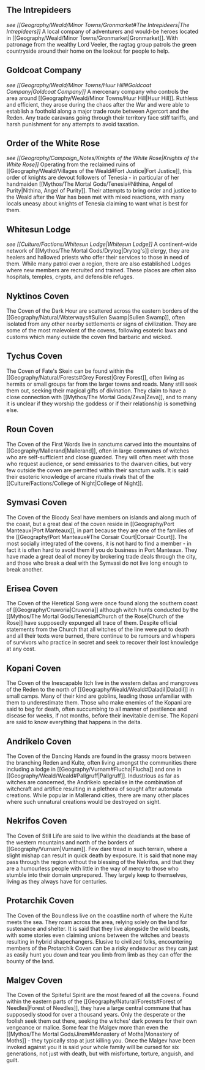 
## The Intrepideers
*see [[Geography/Weald/Minor Towns/Gronmarket#The Intrepideers|The Intrepideers]]*
A local company of adventurers and would-be heroes located in [[Geography/Weald/Minor Towns/Gronmarket|Gronmarket]]. With patronage from the wealthy Lord Veeler, the ragtag group patrols the green countryside around their home on the lookout for people to help.
## Goldcoat Company
*see [[Geography/Weald/Minor Towns/Huur Hill#Goldcoat Company|Goldcoat Company]]*
A mercenary company who controls the area around [[Geography/Weald/Minor Towns/Huur Hill|Huur Hill]]. Ruthless and efficient, they arose during the chaos after the War and were able to establish a foothold along a major trade route between Agercort and the Reden. Any trade caravans going through their territory face stiff tariffs, and harsh punishment for any attempts to avoid taxation.
## Order of the White Rose
*see [[Geography/Campaign_Notes/Knights of the White Rose|Knights of the White Rose]]*
Operating from the reclaimed ruins of [[Geography/Weald/Villages of the Weald#Fort Justice|Fort Justice]], this order of knights are devout followers of Tenesia - in particular of her handmaiden [[Mythos/The Mortal Gods/Tenesia#Nithina, Angel of Purity|Nithina, Angel of Purity]]. Their attempts to bring order and justice to the Weald after the War has been met with mixed reactions, with many locals uneasy about knights of Tenesia claiming to want what is best for them.
## Whitesun Lodge
*see [[Culture/Factions/Whitesun Lodge|Whitesun Lodge]]*
A continent-wide network of [[Mythos/The Mortal Gods/Drytog|Drytog's]] clergy, they are healers and hallowed priests who offer their services to those in need of them. While many patrol over a region, there are also established Lodges where new members are recruited and trained. These places are often also hospitals, temples, crypts, and defensible refuges.
## Nyktinos Coven
The Coven of the Dark Hour are scattered across the eastern borders of the [[Geography/Natural/Waterways#Sullen Swamp|Sullen Swamp]], often isolated from any other nearby settlements or signs of civilization. They are some of the most malevolent of the covens, following esoteric laws and customs which many outside the coven find barbaric and wicked.
## Tychus Coven
The Coven of Fate's Skein can be found within the [[Geography/Natural/Forests#Grey Forest|Grey Forest]], often living as hermits or small groups far from the larger towns and roads. Many still seek them out, seeking their magical gifts of divination. They claim to have a close connection with [[Mythos/The Mortal Gods/Zeva|Zeva]], and to many it is unclear if they worship the goddess or if their relationship is something else.
## Roun Coven
The Coven of the First Words live in sanctums carved into the mountains of [[Geography/Mallerand|Mallerand]], often in large communes of witches who are self-sufficient and close guarded. They will often meet with those who request audience, or send emissaries to the dwarven cities, but very few outside the coven are permitted within their sanctum walls. It is said their esoteric knowledge of arcane rituals rivals that of the [[Culture/Factions/College of Night|College of Night]].
## Symvasi Coven
The Coven of the Bloody Seal have members on islands and along much of the coast, but a great deal of the coven reside in [[Geography/Port Manteaux|Port Manteaux]], in part because they are one of the families of the [[Geography/Port Manteaux#The Corsair Court|Corsair Court]]. The most socially integrated of the covens, it is not hard to find a member - in fact it is often hard to avoid them if you do business in Port Manteaux. They have made a great deal of money by brokering trade deals through the city, and those who break a deal with the Symvasi do not live long enough to break another.
## Erisea Coven
The Coven of the Heretical Song were once found along the southern coast of [[Geography/Cruworia|Cruworia]] although witch hunts conducted by the [[Mythos/The Mortal Gods/Tenesia#Church of the Rose|Church of the Rose]] have supposedly expunged all trace of them. Despite official statements from the Church that all witches of the line were put to death and all their texts were burned, there continue to be rumours and whispers of survivors who practice in secret and seek to recover their lost knowledge at any cost.
## Kopani Coven
The Coven of the Inescapable Itch live in the western deltas and mangroves of the Reden to the north of [[Geography/Weald/Weald#Daladil|Daladil]] in small camps. Many of their kind are goblins, leading those unfamiliar with them to underestimate them. Those who make enemies of the Kopani are said to beg for death, often succumbing to all manner of pestilence and disease for weeks, if not months, before their inevitable demise. The Kopani are said to know everything that happens in the delta.
## Andrikelo Coven
The Coven of the Dancing Hands are found in the grassy moors between the branching Reden and Kulte, often living amongst the communities there including a lodge in [[Geography/Vurnam#Flucha|Flucha]] and one in [[Geography/Weald/Weald#Pallgruff|Pallgruff]]. Industrious as far as witches are concerned, the Andrikelo specialise in the combination of witchcraft and artifice resulting in a plethora of sought after automata creations. While popular in Mallerand cities, there are many other places where such unnatural creations would be destroyed on sight.
## Nekrifos Coven
The Coven of Still Life are said to live within the deadlands at the base of the western mountains and north of the borders of [[Geography/Vurnam|Vurnam]]. Few dare tread in such terrain, where a slight mishap can result in quick death by exposure. It is said that none may pass through the region without the blessing of the Nekrifos, and that they are a humourless people with little in the way of mercy to those who stumble into their domain unprepared. They largely keep to themselves, living as they always have for centuries.
## Protarchik Coven
The Coven of the Boundless live on the coastline north of where the Kulte meets the sea. They roam across the area, relying solely on the land for sustenance and shelter. It is said that they live alongside the wild beasts, with some stories even claiming unions between the witches and beasts resulting in hybrid shapechangers. Elusive to civilized folks, encountering members of the Protarchik Coven can be a risky endeavour as they can just as easily hunt you down and tear you limb from limb as they can offer the bounty of the land.
## Malgev Coven
The Coven of the Spiteful Spirit are the most feared of all the covens. Found within the eastern parts of the [[Geography/Natural/Forests#Forest of Needles|Forest of Needles]], they have a large central commune that has supposedly stood for over a thousand years. Only the desperate or the foolish seek them out there, seeking the witches' dark powers for their own vengeance or malice. Some fear the Malgev more than even the [[Mythos/The Mortal Gods/Jirem#Monastery of Moths|Monastery of Moths]] - they typically stop at just killing you. Once the Malgev have been invoked against you it is said your whole family will be cursed for six generations, not just with death, but with misfortune, torture, anguish, and guilt.